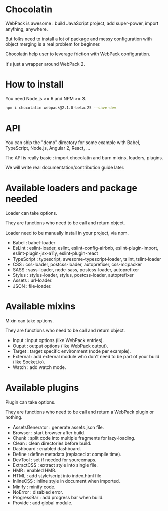 # Chocolatin

WebPack is awesome : build JavaScript project, add super-power, import anything, anywhere.

But folks need to install a lot of package and messy configuration with object merging is a real problem for beginner.

Chocolatin help user to leverage friction with WebPack configuration.

It's just a wrapper around WebPack 2.

# How to install

You need Node.js >= 6 and NPM >= 3.

```sh
npm i chocolatin webpack@2.1.0-beta.25 --save-dev
```

# API

You can ship the "demo" directory for some example with Babel, TypeScript, Node.js, Angular 2, React, ...

The API is really basic : import chocolatin and burn mixins, loaders, plugins.

We will write real documentation/contribution guide later.

# Available loaders and package needed

Loader can take options.

They are functions who need to be call and return object.

Loader need to be manually install in your project, via npm.

- Babel : babel-loader
- EsLint : eslint-loader, eslint, eslint-config-airbnb, eslint-plugin-import, eslint-plugin-jsx-a11y, eslint-plugin-react
- TypeScript : typescript, awesome-typescript-loader, tslint, tslint-loader
- CSS : css-loader, postcss-loader, autoprefixer, css-mqpacker
- SASS : sass-loader, node-sass, postcss-loader, autoprefixer
- Stylus : stylus-loader, stylus, postcss-loader, autoprefixer
- Assets : url-loader.
- JSON : file-loader.

# Available mixins

Mixin can take options.

They are functions who need to be call and return object.

- Input : input options (like WebPack entries).
- Ouput : output options (like WebPack output).
- Target : target specific environment (node per example).
- External : add external module who don't need to be part of your build (like Socket.io).
- Watch : add watch mode.

# Available plugins

Plugin can take options.

They are functions who need to be call and return a WebPack plugin or nothing.

- AssetsGenerator : generate assets.json file.
- Browser : start browser after build.
- Chunk : split code into multiple fragments for lazy-loading.
- Clean : clean directories before build.
- Dashboard : enabled dashboard.
- Define : define metadata (replaced at compile time).
- DevTool : set if needed for sourcemaps.
- ExtractCSS : extract style into single file.
- HMR : enabled HMR.
- HTML : add style/script into index.html file
- InlineCSS : inline style in document when imported.
- Minify : minify code.
- NoError : disabled error.
- ProgressBar : add progress bar when build.
- Provide : add global module.
